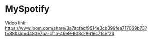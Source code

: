 # MySpotify

Video link:
https://www.loom.com/share/3a7acfacf9514e3cb399fea717069b73?t=38&sid=d483e7ba-cf1a-46e9-908d-861ec71cef24
